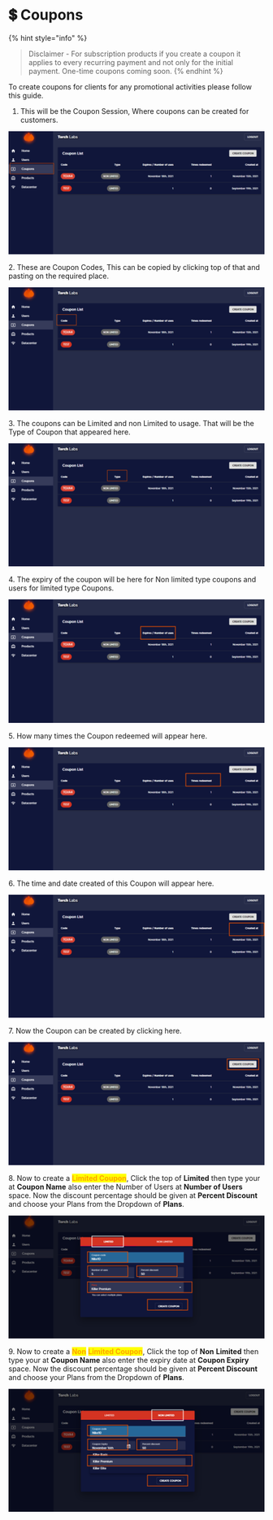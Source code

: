 # 💲 Coupons

{% hint style="info" %}
> Disclaimer - For subscription products if you create a coupon it applies to every recurring payment and not only for the initial payment. One-time coupons coming soon.
{% endhint %}

To create coupons for clients for any promotional activities please follow this guide.

1. This will be the Coupon Session, Where coupons can be created for customers.&#x20;

![](<../../.gitbook/assets/Untitled design (25).png>)

2\. These are Coupon Codes, This can be copied by clicking top of that and pasting on the required place.&#x20;

![](<../../.gitbook/assets/Untitled design (1) (9).png>)

3\. The coupons can be Limited and non Limited to  usage. That will be the Type of Coupon that appeared here.

![](<../../.gitbook/assets/Untitled design (2) (4).png>)

4\. The expiry of the coupon will be here for Non limited type coupons and users for limited type Coupons.

![](<../../.gitbook/assets/Untitled design (3) (12).png>)

5\. How many times the Coupon redeemed will appear here.&#x20;

![](<../../.gitbook/assets/Untitled design (4) (8).png>)

6\. The time and date created of this Coupon will appear here.

![](<../../.gitbook/assets/Untitled design (5).png>)

7\. Now the Coupon can be created by clicking here.

![](<../../.gitbook/assets/Untitled design (6) (7).png>)

8\. Now to create a <mark style="color:orange;">**Limited Coupon**</mark>, Click the top of **Limited** then type your at **Coupon Name** also enter the Number of Users at **Number of Users** space. Now the discount percentage should be given at **Percent Discount** and choose your Plans from the Dropdown of **Plans**.

![](<../../.gitbook/assets/Untitled design (7) (3).png>)

9\. Now to create a <mark style="color:orange;">**Non**</mark> <mark style="color:orange;"></mark><mark style="color:orange;"></mark> <mark style="color:orange;"></mark><mark style="color:orange;">**Limited Coupon**</mark>, Click the top of **Non** **Limited** then type your at **Coupon Name** also enter the expiry date at **Coupon Expiry** space. Now the discount percentage should be given at **Percent Discount** and choose your Plans from the Dropdown of **Plans**.

![](<../../.gitbook/assets/Untitled design (8).png>)


